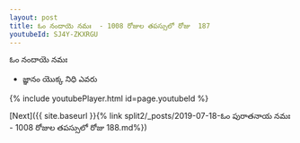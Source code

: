 ```yaml
---
layout: post
title: ఓం నందాయె నమః  - 1008 రోజుల తపస్సులో రోజు  187
youtubeId: SJ4Y-ZKXRGU
---
```

 
 
 ఓం నందాయె నమః  
 
 -  జ్ఞానం యొక్క నిధి ఎవరు 
 
  
 
  
 
 
 
 
 
 


{% include youtubePlayer.html id=page.youtubeId %}
 
[Next]({{ site.baseurl }}{% link  split2/_posts/2019-07-18-ఓం పురాతనాయ నమః  - 1008 రోజుల తపస్సులో రోజు  188.md%})
 
